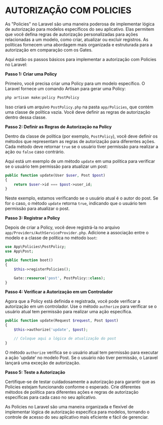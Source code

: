 # AUTORIZAÇÃO COM POLICIES
As "Policies" no Laravel são uma maneira poderosa de implementar lógica de autorização para modelos específicos do seu aplicativo. Elas permitem que você defina regras de autorização personalizadas para ações relacionadas a um modelo, como criar, atualizar ou excluir registros. As políticas fornecem uma abordagem mais organizada e estruturada para a autorização em comparação com os Gates.

Aqui estão os passos básicos para implementar a autorização com Policies no Laravel:

**Passo 1: Criar uma Policy**

Primeiro, você precisa criar uma Policy para um modelo específico. O Laravel fornece um comando Artisan para gerar uma Policy:

```bash
php artisan make:policy PostPolicy
```

Isso criará um arquivo `PostPolicy.php` na pasta `app/Policies`, que contém uma classe de política vazia. Você deve definir as regras de autorização dentro dessa classe.

**Passo 2: Definir as Regras de Autorização na Policy**

Dentro da classe de política (por exemplo, `PostPolicy`), você deve definir os métodos que representam as regras de autorização para diferentes ações. Cada método deve retornar `true` se o usuário tiver permissão para realizar a ação ou `false` caso contrário.

Aqui está um exemplo de um método `update` em uma política para verificar se o usuário tem permissão para atualizar um post:

```php
public function update(User $user, Post $post)
{
    return $user->id === $post->user_id;
}
```

Neste exemplo, estamos verificando se o usuário atual é o autor do post. Se for o caso, o método `update` retorna `true`, indicando que o usuário tem permissão para atualizar o post.

**Passo 3: Registrar a Policy**

Depois de criar a Policy, você deve registrá-la no arquivo `app/Providers/AuthServiceProvider.php`. Adicione a associação entre o modelo e a classe de política no método `boot`:

```php
use App\Policies\PostPolicy;
use App\Post;

public function boot()
{
    $this->registerPolicies();

    Gate::resource('post', PostPolicy::class);
}
```

**Passo 4: Verificar a Autorização em um Controlador**

Agora que a Policy está definida e registrada, você pode verificar a autorização em um controlador. Use o método `authorize` para verificar se o usuário atual tem permissão para realizar uma ação específica.

```php
public function update(Request $request, Post $post)
{
    $this->authorize('update', $post);

    // Coloque aqui a lógica de atualização do post
}
```

O método `authorize` verifica se o usuário atual tem permissão para executar a ação 'update' no modelo Post. Se o usuário não tiver permissão, o Laravel lançará uma exceção de autorização.

**Passo 5: Teste a Autorização**

Certifique-se de testar cuidadosamente a autorização para garantir que as Policies estejam funcionando conforme o esperado. Crie diferentes métodos de política para diferentes ações e regras de autorização específicas para cada caso no seu aplicativo.

As Policies no Laravel são uma maneira organizada e flexível de implementar lógica de autorização específica para modelos, tornando o controle de acesso do seu aplicativo mais eficiente e fácil de gerenciar.